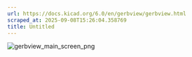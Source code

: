 ```yaml
---
url: https://docs.kicad.org/6.0/en/gerbview/gerbview.html
scraped_at: 2025-09-08T15:26:04.358769
title: Untitled
---
```


![gerbview_main_screen_png](images/gerbview_main_screen.png)

